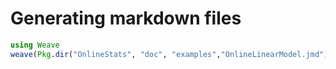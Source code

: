 # Generating markdown files

```julia
using Weave
weave(Pkg.dir("OnlineStats", "doc", "examples","OnlineLinearModel.jmd"), doctype="github",informat="markdown")
```